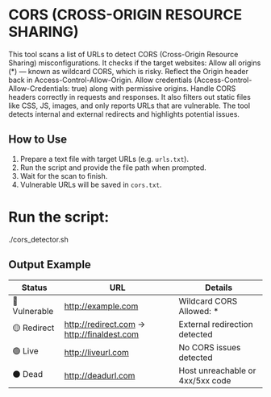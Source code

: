 # CORS (CROSS-ORIGIN RESOURCE SHARING)

This tool scans a list of URLs to detect CORS (Cross-Origin Resource Sharing) misconfigurations. It checks if the target websites:
Allow all origins (*) — known as wildcard CORS, which is risky.
Reflect the Origin header back in Access-Control-Allow-Origin.
Allow credentials (Access-Control-Allow-Credentials: true) along with permissive origins.
Handle CORS headers correctly in requests and responses.
It also filters out static files like CSS, JS, images, and only reports URLs that are vulnerable. The tool detects internal and external redirects and highlights potential issues.

## How to Use

1. Prepare a text file with target URLs (e.g. `urls.txt`).
2. Run the script and provide the file path when prompted.
3. Wait for the scan to finish.
4. Vulnerable URLs will be saved in `cors.txt`.

# Run the script:
./cors_detector.sh

## Output Example

| Status             | URL                                      | Details                          |
|--------------------|------------------------------------------|---------------------------------|
| 🔴 Vulnerable      | http://example.com                        | Wildcard CORS Allowed: *         |
| 🟡 Redirect        | http://redirect.com → http://finaldest.com| External redirection detected    |
| 🟢 Live            | http://liveurl.com                        | No CORS issues detected          |
| ⚫ Dead            | http://deadurl.com                        | Host unreachable or 4xx/5xx code |
